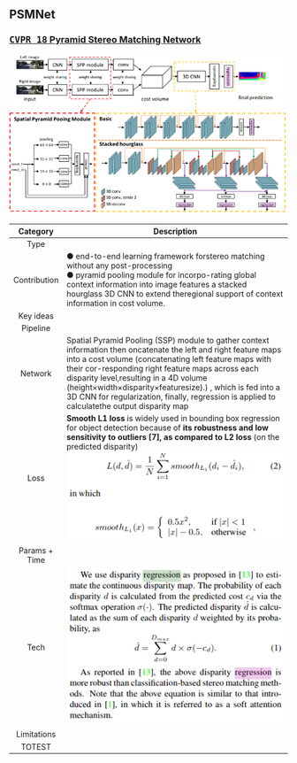 <!-- CSS -->
<link rel="stylesheet" style="text/css" href="../styles.css">
<!--     -->

## PSMNet
### [<kbd>CVPR 18</kbd> Pyramid Stereo Matching Network](https://arxiv.org/pdf/1803.08669.pdf)

![](../doc/psmnet_design.png)

| Category | Description |
| :--: | -- |
| Type | | 
| Contribution | ● end-to-end  learning  framework  forstereo matching without any post-processing </br>● pyramid pooling module for incorpo-rating global context information into image features  a stacked hourglass 3D CNN to extend theregional support of context information in cost volume.|
| Key ideas |  | 
| Pipeline |  |
| Network |  Spatial Pyramid Pooling (SSP) module to gather context information then oncatenate the left and right feature maps into a cost volume (concatenating left feature maps with their cor-responding right feature maps across each disparity level,resulting in a 4D volume (height×width×disparity×featuresize).) , which is fed into a 3D CNN for regularization, finally, regression is applied to calculatethe output disparity map |
| Loss | **Smooth L1 loss** is widely used in bounding box regression for object detection  because  of  **its  robustness  and  low  sensitivity  to outliers [7], as compared to L2 loss** (on the predicted disparity)<br/> ![](../doc/psmnet_loss.png) |
| Params + Time |  | 
| Tech | ![](../doc/disp_regression.png) |
| Limitations |  |
| TOTEST |  |
